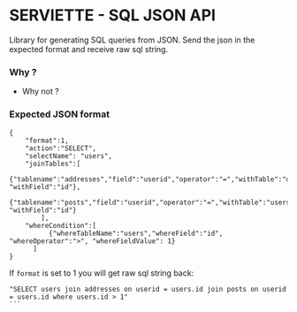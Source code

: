 # SERVIETTE - SQL JSON API 
  Library for generating SQL queries from JSON. 
  Send the json in the expected format and receive raw sql string.
### Why ?
- Why not ?

### Expected JSON format
```
{
	"format":1,
    "action":"SELECT",
    "selectName": "users",
    "joinTables":[
    	  {"tablename":"addresses","field":"userid","operator":"=","withTable":"users", "withField":"id"},
          {"tablename":"posts","field":"userid","operator":"=","withTable":"users", "withField":"id"}
    	],
    "whereCondition":[
          {"whereTableName":"users","whereField":"id", "whereOperator":">", "whereFieldValue": 1}
      ]
}
````

If `format` is set to 1 you will get raw sql string back:

````
"SELECT users join addresses on userid = users.id join posts on userid = users.id where users.id > 1"
```

